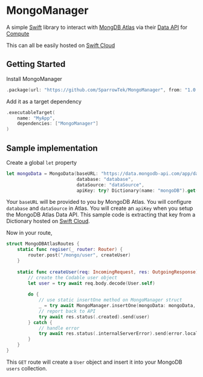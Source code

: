 # MongoManager
A simple [Swift](https://www.swift.org) library to interact with [MongDB Atlas](https://www.mongodb.com/atlas) via their [Data API](https://www.mongodb.com/docs/atlas/api/data-api/) for [Compute](https://github.com/swift-cloud/Compute)

This can all be easily hosted on [Swift Cloud](https://swift.cloud)

## Getting Started
Install MongoManager

```swift
.package(url: "https://github.com/SparrowTek/MongoManager", from: "1.0.3")
```

Add it as a target dependency

```swift
.executableTarget(
    name: "MyApp",
    dependencies: ["MongoManager"]
)
```

## Sample implementation

Create a global `let` property

```swift
let mongoData = MongoData(baseURL: "https://data.mongodb-api.com/app/data-abcde/endpoint/data/v1",
                          database: "database",
                          dataSource: "dataSource",
                          apiKey: try? Dictionary(name: "mongoDB").get("dataAPI"))
```

Your `baseURL` will be provided to you by MongoDB Atlas. You will configure `database` and `dataSource` in Atlas. You will create an `apiKey` when you setup the MongoDB Atlas Data API. This sample code is extracting that key from a Dictionary hosted on [Swift Cloud](https://swift.cloud).

Now in your route,

```swift
struct MongoDBAtlasRoutes {
    static func regiser(_ router: Router) {
        router.post("/mongo/user", createUser)
    }
    
    static func createUser(req: IncomingRequest, res: OutgoingResponse) async throws {
        // create the Codable user object
        let user = try await req.body.decode(User.self)
        
        do {
            // use static insertOne method on MongoManager struct 
            _ = try await MongoManager.insertOne(mongoData: mongoData, collection: mongoCollection, document: user)
            // report back to API
            try await res.status(.created).send(user)
        } catch {
            // handle error
            try await res.status(.internalServerError).send(error.localizedDescription)
        }
    }
}
```

This `GET` route will create a `User` object and insert it into your MongoDB `users` collection. 
